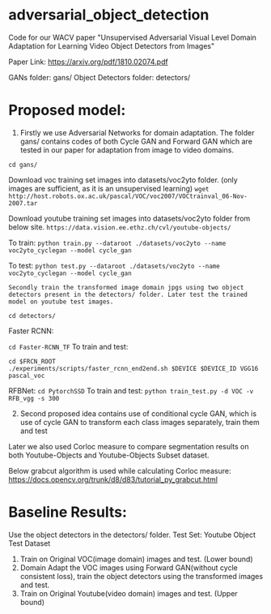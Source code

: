 # adversarial_object_detection
Code for our WACV paper "Unsupervised Adversarial Visual Level Domain Adaptation for Learning Video Object Detectors from Images"

Paper Link: https://arxiv.org/pdf/1810.02074.pdf


GANs folder: gans/
Object Detectors folder: detectors/


# Proposed model:

1)	Firstly we use Adversarial Networks for domain adaptation. The folder gans/ contains codes of both Cycle GAN and Forward GAN which are tested in our paper for adaptation from image to video domains.


` cd gans/ `

Download voc training set images into datasets/voc2yto folder. (only images are sufficient, as it is an unsupervised learning) 
` wget http://host.robots.ox.ac.uk/pascal/VOC/voc2007/VOCtrainval_06-Nov-2007.tar `

Download youtube training set images into datasets/voc2yto folder from below site.
` https://data.vision.ee.ethz.ch/cvl/youtube-objects/ `

To train:
` python train.py --dataroot ./datasets/voc2yto --name voc2yto_cyclegan --model cycle_gan `

To test:
` python test.py --dataroot ./datasets/voc2yto --name voc2yto_cyclegan --model cycle_gan `

	Secondly train the transformed image domain jpgs using two object detectors present in the detectors/ folder. Later test the trained model on youtube test images.

` cd detectors/ `

Faster RCNN:

` cd Faster-RCNN_TF `
To train and test:
```
cd $FRCN_ROOT
./experiments/scripts/faster_rcnn_end2end.sh $DEVICE $DEVICE_ID VGG16 pascal_voc
```

RFBNet:
` cd PytorchSSD `
To train and test:
` python train_test.py -d VOC -v RFB_vgg -s 300 `



2) 	Second proposed idea contains use of conditional cycle GAN, which is use of cycle GAN to transform each class images separately, train them and test


Later we also used Corloc measure to compare segmentation results on both Youtube-Objects and Youtube-Objects Subset dataset.

Below grabcut algorithm is used while calculating Corloc measure: https://docs.opencv.org/trunk/d8/d83/tutorial_py_grabcut.html


# Baseline Results:
Use the object detectors in the detectors/ folder.
Test Set: Youtube Object Test Dataset

1) Train on Original VOC(image domain) images and test. (Lower bound)
2) Domain Adapt the VOC images using Forward GAN(without cycle consistent loss), train the object detectors using the transformed images and test.
3) Train on Original Youtube(video domain) images and test. (Upper bound)
